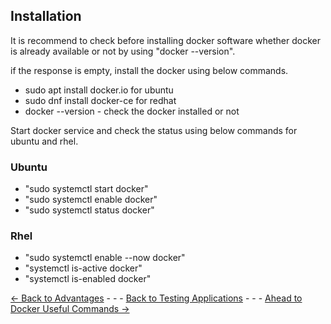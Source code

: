 ## Installation  
It is recommend to check before installing docker software whether docker is already available or not by using "docker --version".

if the response is empty, install the docker using below commands.
    
* sudo apt install docker.io  for ubuntu
* sudo dnf install docker-ce for redhat
* docker --version - check the docker installed or not

Start docker service and check the status using below commands for ubuntu and rhel.
### Ubuntu
* "sudo systemctl start docker"
* "sudo systemctl enable docker"
* "sudo systemctl status docker"  

### Rhel
* "sudo systemctl enable --now docker"
* "systemctl is-active docker"
* "systemctl is-enabled docker"

[<- Back to Advantages](./DockerIntroduction.md) - - - [Back to Testing Applications](../../../TestingApplications.md) - - - [Ahead to Docker Useful Commands ->](./DockerUsefulCommands.md)
